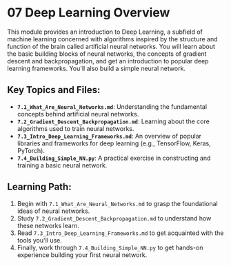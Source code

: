 # 07 Deep Learning Overview

This module provides an introduction to Deep Learning, a subfield of machine learning concerned with algorithms inspired by the structure and function of the brain called artificial neural networks. You will learn about the basic building blocks of neural networks, the concepts of gradient descent and backpropagation, and get an introduction to popular deep learning frameworks. You'll also build a simple neural network.

## Key Topics and Files:

-   **`7.1_What_Are_Neural_Networks.md`**: Understanding the fundamental concepts behind artificial neural networks.
-   **`7.2_Gradient_Descent_Backpropagation.md`**: Learning about the core algorithms used to train neural networks.
-   **`7.3_Intro_Deep_Learning_Frameworks.md`**: An overview of popular libraries and frameworks for deep learning (e.g., TensorFlow, Keras, PyTorch).
-   **`7.4_Building_Simple_NN.py`**: A practical exercise in constructing and training a basic neural network.

## Learning Path:

1.  Begin with `7.1_What_Are_Neural_Networks.md` to grasp the foundational ideas of neural networks.
2.  Study `7.2_Gradient_Descent_Backpropagation.md` to understand how these networks learn.
3.  Read `7.3_Intro_Deep_Learning_Frameworks.md` to get acquainted with the tools you'll use.
4.  Finally, work through `7.4_Building_Simple_NN.py` to get hands-on experience building your first neural network.
